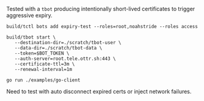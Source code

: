 Tested with a `tbot` producing intentionally short-lived certificates to trigger
aggressive expiry.

```
build/tctl bots add expiry-test --roles=root,noahstride --roles access
```

```
build/tbot start \
   --destination-dir=./scratch/tbot-user \
   --data-dir=./scratch/tbot-data \
   --token=$BOT_TOKEN \
   --auth-server=root.tele.ottr.sh:443 \
   --certificate-ttl=3m \
   --renewal-interval=1m
```

```
go run ./examples/go-client
```

Need to test with auto disconnect expired certs or inject network failures.